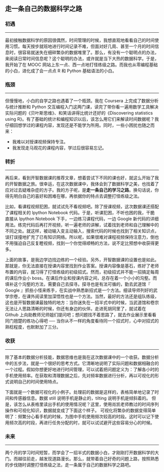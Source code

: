 
## 走一条自己的数据科学之路
### 初遇
---
最初接触数据科学的原因很偶然，时间管理的时候，我想直观地看看自己的时间使用习惯。每天按步就班地进行时间记录不难，但面对好几周、甚至一个月的时间信息时，很容易就迷失在细碎繁杂的数据堆里了。那么，有没有一个聪明点的办法，来阅读日常时间信息呢？这个聪明的办法，或许就是当下大热的数据科学。于是，我开始了在 MOOC 网站上东一点、西一点地打怪练级之路。而我也从零编程基础的小白，进化成了会一点点 R 和 Python 基础语法的小白。

### 瓶颈
---
但慢慢地，小白的自学之路也遇着了一个瓶颈。我在 Coursera 上完成了数据分析与统计推断和 Python 交互编程入门这两门课，读完了带你看一遍用数学工具解决实际问题的《贝叶斯思维》、和笑话讲得比统计还好的《Discovering statistics using R》。有了基础的统计和编程知识以后，该怎么用它们来解读时间数据呢？我仔细回想学过的课程内容，发现还是不能学为所用。同时，一些小困扰也随之而来：
- 我难以对授课视频保持专注。
- 我发现走马观花的课程内容，学过后很容易忘记。

### 转折
---
再后来，看到开智数据课的推荐文章，想着尝试下不同的课也好，就这么开始了我的开智数据之旅。很幸运，在这次数据课中，我体会到了数据科学之美，也找着了应对过去疑难杂症的方子。我的方子呢，是**走一条自己的学习之路**。换句话说，你得先明白自己的喜好和困难在哪，再依据你的特点去调整打怪练级之法。  

比如，看课程视频犯困，就试试先不看视频吧。除了授课视频，这次数据课还搭配了课程相关的 Ipython Notebook 代码。于是，听课犯困，不听也困的我，干脆直接从 Ipython Notebook 下手，一边练习课程代码，一边 Google 新代码的详细用法。练完代码后再打开视频，听一遍老师的讲解，试着找到老师和自己理解中的不同之处。就这样，被动输入变主动输入，搜索代码的时候也找到了相关知识点，误打误撞地扩充了已有知识网络。所以呢，如果很难对课程视频保持注意力，倒也不用强迫自己反复瞪视频，找到一个你觉得顺畅的方法，说不定比预想中收获得更多。  

上面的故事，是我边学边找边练的一个经验。另外，开智数据课的设置也是如此。那就是，你无法直接在授课内容里找到作业答案。授课内容像是基石，练好了老师布置的内容，就习得了打怪练级的初级招式。然而，初级招式并不能一招搞定每周的课后作业小 boss。在课后作业和授课内容之间，总存在着一个小小的沟壑。而填补这个沟壑的方法，需要自己去探寻。探寻也是有法可循的，勤去武道馆『 Google 』抓些小怪来练手，在实战中熟悉新招式是一个方法。细读导师列好的武学宗卷，在课外阅读里加深悟性也是一个方法。当然，最好的方法还是组队练级，这也是开智数据课最独特的地方：当你迷失在一招半式中的时候，当武道馆和卷宗无法让人思路清晰的时候，你还有身边的伙伴。走进死胡同里了，就试着在 Github 上向助教师兄师姐们提问吧；想问题找不着思路了，就去作业展示里看看同门翘楚的练功心得吧 ── 当你从不一样的角度看待同一个招式时，心中对招式的熟稔程度，也默默加了三分。

### 收获
---
除了基本的数据分析技能，数据思维也是我在这次数据课中的一个收获。数据分析中的五步法，就是一个很好的思考方式。它清晰地说明了实际问题和数据相融合的一个过程。假如你想更好地进行时间管理，可以试着把问题定义为：了解各小时的手机使用频率。在获取和清理数据之后，先对频率数据进行分析，再以可视化的形式说明自己的时间使用特点。

下面就是一个数据可视化的小例子。处理前的数据是这样的，表格简单地记录了时间和传感器信息。数据 still 说明手机是静止的，tilting 说明手机是倾斜着的。
但是，该怎么从表格里读出手机的使用情况呢？这里，使用肖凯老师教过的时间序列操作和可视化知识，数据就变成了下面这个样子。
可视化将繁杂的数据变得简单明了：频繁分心看手机的时候，为图中手机使用频次较高的时段。这时可以记下使用频次高的时段，再进行任务分配的时，就可以试试避开这些容易分心的时候。

### 未来
---
两个月的学习时间短暂，而学会了一招半式的数据小白，才刚刚打开数据科学的大门。而越往前走，越发现道路漫长。那么，就带着自己好奇的问题上路，按照熟悉的步伐随时调整打怪练级之法，走一条属于自己的数据科学之路吧。
